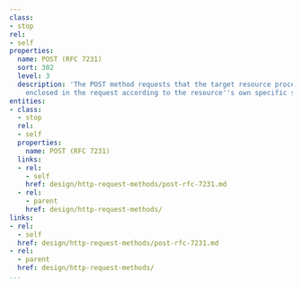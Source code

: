 ```yaml
---
class:
- stop
rel:
- self
properties:
  name: POST (RFC 7231)
  sort: 302
  level: 3
  description: 'The POST method requests that the target resource process the representation
    enclosed in the request according to the resource''s own specific semantics. '
entities:
- class:
  - stop
  rel:
  - self
  properties:
    name: POST (RFC 7231)
  links:
  - rel:
    - self
    href: design/http-request-methods/post-rfc-7231.md
  - rel:
    - parent
    href: design/http-request-methods/
links:
- rel:
  - self
  href: design/http-request-methods/post-rfc-7231.md
- rel:
  - parent
  href: design/http-request-methods/
...
```

